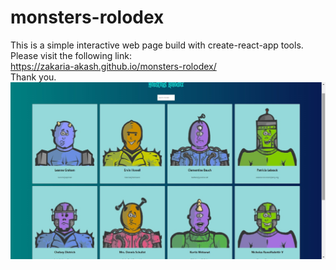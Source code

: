# monsters-rolodex
This is a simple interactive web page build with create-react-app tools.
 <br />
Please visit the following link:
 <br />
https://zakaria-akash.github.io/monsters-rolodex/
<br />
Thank you.
<br />
![monsters_rolodex_homepage](monsters_rolodex.jpg)
